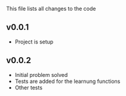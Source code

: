 This file lists all changes to the code

v0.0.1
------

* Project is setup

v0.0.2
------

* Initial problem solved
* Tests are added for the learnung functions
* Other tests
